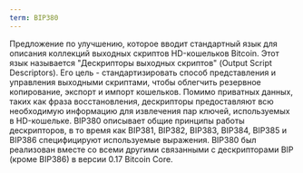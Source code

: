 ```yaml
---
term: BIP380
---
```


Предложение по улучшению, которое вводит стандартный язык для описания коллекций выходных скриптов HD-кошельков Bitcoin. Этот язык называется "Дескрипторы выходных скриптов" (Output Script Descriptors). Его цель - стандартизировать способ представления и управления выходными скриптами, чтобы облегчить резервное копирование, экспорт и импорт кошельков. Помимо приватных данных, таких как фраза восстановления, дескрипторы предоставляют всю необходимую информацию для извлечения пар ключей, используемых в HD-кошельке. BIP380 описывает общие принципы работы дескрипторов, в то время как BIP381, BIP382, BIP383, BIP384, BIP385 и BIP386 специфицируют используемые выражения. BIP380 был реализован вместе со всеми другими связанными с дескрипторами BIP (кроме BIP386) в версии 0.17 Bitcoin Core.